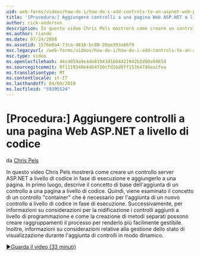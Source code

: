 ```yaml
---
uid: web-forms/videos/how-do-i/how-do-i-add-controls-to-an-aspnet-web-page-programmatically
title: '[Procedura:] Aggiungere controlli a una pagina Web ASP.NET a livello di codice | Microsoft Docs'
author: rick-anderson
description: In questo video Chris Pels mostrerà come creare un controllo server ASP.NET a livello di codice in fase di esecuzione e aggiungerlo a una pagina. In primo luogo, altre o il concetto di base...
ms.author: riande
ms.date: 07/24/2008
ms.assetid: 1576e0a4-73ca-4816-bc09-20ae393a66f9
msc.legacyurl: /web-forms/videos/how-do-i/how-do-i-add-controls-to-an-aspnet-web-page-programmatically
msc.type: video
ms.openlocfilehash: 44c4659a9e4de81943d1804421942b2d00a94654
ms.sourcegitcommit: 0f1119340e4464720cfd16d0ff15764746ea1fea
ms.translationtype: MT
ms.contentlocale: it-IT
ms.lasthandoff: 04/09/2019
ms.locfileid: "59395524"
---
```

# <a name="how-do-i-add-controls-to-an-aspnet-web-page-programmatically"></a>[Procedura:] Aggiungere controlli a una pagina Web ASP.NET a livello di codice

da [Chris Pels](https://twitter.com/chrispels)

In questo video Chris Pels mostrerà come creare un controllo server ASP.NET a livello di codice in fase di esecuzione e aggiungerlo a una pagina. In primo luogo, descrive il concetto di base dell'aggiunta di un controllo a una pagina a livello di codice. Quindi, viene esaminato il concetto di un controllo "container" che è necessario per l'aggiunta di un nuovo controllo a livello di codice in fase di esecuzione. Successivamente, per informazioni su considerazioni per la nidificazione i controlli aggiunti a livello di programmazione e come la creazione di metodi separati possono creare raggruppamenti il processo per renderlo più facilmente gestibile. Inoltre, informazioni su considerazioni relative alla gestione dello stato di visualizzazione durante l'aggiunta di controlli in modo dinamico.

[&#9654;Guarda il video (33 minuti)](https://channel9.msdn.com/Blogs/ASP-NET-Site-Videos/how-do-i-add-controls-to-an-aspnet-web-page-programmatically)
